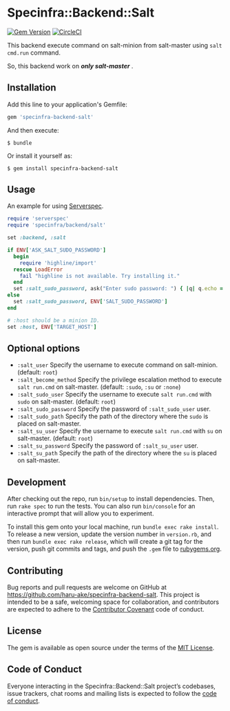 # Specinfra::Backend::Salt

[![Gem Version](https://badge.fury.io/rb/specinfra-backend-salt.svg)](https://badge.fury.io/rb/specinfra-backend-salt)
[![CircleCI](https://circleci.com/gh/haru-ake/specinfra-backend-salt.svg?style=svg)](https://circleci.com/gh/haru-ake/specinfra-backend-salt)

This backend execute command on salt-minion from salt-master using `salt cmd.run` command.

So, this backend work on ***only salt-master*** .

## Installation

Add this line to your application's Gemfile:

```ruby
gem 'specinfra-backend-salt'
```

And then execute:

    $ bundle

Or install it yourself as:

    $ gem install specinfra-backend-salt

## Usage

An example for using [Serverspec](https://serverspec.org/).

```ruby:spec_helper.rb
require 'serverspec'
require 'specinfra/backend/salt'

set :backend, :salt

if ENV['ASK_SALT_SUDO_PASSWORD']
  begin
    require 'highline/import'
  rescue LoadError
    fail "highline is not available. Try installing it."
  end
  set :salt_sudo_password, ask("Enter sudo password: ") { |q| q.echo = false }
else
  set :salt_sudo_password, ENV['SALT_SUDO_PASSWORD']
end

# :host should be a minion ID.
set :host, ENV['TARGET_HOST']
```

## Optional options

- `:salt_user` Specify the username to execute command on salt-minion. (default: `root`)
- `:salt_become_method` Specify the privilege escalation method to execute `salt run.cmd` on salt-master. (default: `:sudo`, `:su` or `:none`)
- `:salt_sudo_user` Specify the username to execute `salt run.cmd` with `sudo` on salt-master. (default: `root`)
- `:salt_sudo_password` Specify the password of `:salt_sudo_user` user.
- `:salt_sudo_path` Specify the path of the directory where the `sudo` is placed on salt-master.
- `:salt_su_user` Specify the username to execute `salt run.cmd` with `su` on salt-master. (default: `root`)
- `:salt_su_password` Specify the password of `:salt_su_user` user.
- `:salt_su_path` Specify the path of the directory where the `su` is placed on salt-master.

## Development

After checking out the repo, run `bin/setup` to install dependencies. Then, run `rake spec` to run the tests. You can also run `bin/console` for an interactive prompt that will allow you to experiment.

To install this gem onto your local machine, run `bundle exec rake install`. To release a new version, update the version number in `version.rb`, and then run `bundle exec rake release`, which will create a git tag for the version, push git commits and tags, and push the `.gem` file to [rubygems.org](https://rubygems.org).

## Contributing

Bug reports and pull requests are welcome on GitHub at https://github.com/haru-ake/specinfra-backend-salt. This project is intended to be a safe, welcoming space for collaboration, and contributors are expected to adhere to the [Contributor Covenant](http://contributor-covenant.org) code of conduct.

## License

The gem is available as open source under the terms of the [MIT License](http://opensource.org/licenses/MIT).

## Code of Conduct

Everyone interacting in the Specinfra::Backend::Salt project’s codebases, issue trackers, chat rooms and mailing lists is expected to follow the [code of conduct](https://github.com/haru-ake/specinfra-backend-salt/blob/master/CODE_OF_CONDUCT.md).
